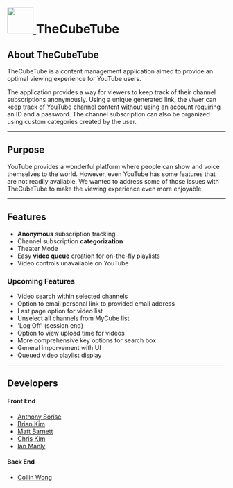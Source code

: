 <h1>
  <a href="https://thecubetube.com" target="_blank">
    <img src="https://thecubetube.com/assets/images/ctube_logo.png" height="60">
  </a>
  TheCubeTube
</h1>

## About TheCubeTube
TheCubeTube is a content management application aimed to provide an optimal viewing experience for YouTube users.

The application provides a way for viewers to keep track of their channel subscriptions anonymously. Using a unique generated link, the viwer can keep track of YouTube channel content without using an account requiring an ID and a password. The channel subscription can also be organized using custom categories created by the user. 

----
## Purpose
YouTube provides a wonderful platform where people can show and voice themselves to the world. However, even YouTube has some features that are not readily available. We wanted to address some of those issues with TheCubeTube to make the viewing experience even more enjoyable. 

----

## Features
- __Anonymous__ subscription tracking
- Channel subscription __categorization__
- Theater Mode
- Easy __video queue__ creation for on-the-fly playlists
- Video controls unavailable on YouTube

### Upcoming Features
- Video search within selected channels
- Option to email personal link to provided email address
- Last page option for video list
- Unselect all channels from MyCube list
- 'Log Off' (session end) 
- Option to view upload time for videos
- More comprehensive key options for search box
- General imporvement with UI
- Queued video playlist display

----

## Developers
#### Front End
  - [Anthony Sorise](https://www.linkedin.com/in/anthony-sorise-6a184b10/ "Anthony's LinkedIn")
  - [Brian Kim](https://www.linkedin.com/in/briandhkimucla/ "Brian's LinkedIn")
  - [Matt Barnett](https://www.linkedin.com/in/codemattb/ "Matt's LinkedIn")
  - [Chris Kim](https://www.linkedin.com/in/ckim618/ "Chris' LinkedIn")
  - [Ian Manly](https://www.linkedin.com/in/audrian-manly-5a8230153/ "Ian's LinkedIn")
#### Back End
  - [Collin Wong](https://www.linkedin.com/in/collin-wong-dev/ "Wong's LinkedIn")
